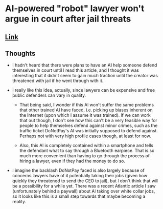# AI-powered "robot" lawyer won't argue in court after jail threats

## [Link](https://www.cbsnews.com/news/robot-lawyer-wont-argue-court-jail-threats-do-not-pay/)

## Thoughts

- I hadn't heard that there were plans to have an AI help someone defend themselves in court until I read this article, and I thought it was interesting that it didn't seem to gain much traction until the creator was threatened with jail if he went through with it.

- I really like this idea, actually, since lawyers can be expensive and free public defenders can vary in quality.

    - That being said, I wonder if this AI won't suffer the same problems that other trained AI have faced, i.e. picking up biases inherent on the Internet (upon which I assume it was trained). If we can work that out though, I don't see how this can't be a very feasible way for people to help themselves defend against minor crimes, such as the traffic ticket DoNotPay's AI was initially supposed to defend against. Perhaps not with very high profile cases though, at least for now. 
    
    - Also, this AI is completely contained within a smartphone and tells the defendant what to say through a Bluetooth earpiece. That is so much more convenient than having to go through the process of hiring a lawyer, even if they had the money to do so.

- I imagine the backlash DoNotPay faced is also largely because of concerns lawyers have of it potentially taking their jobs (given how quickly they threatened to send the CEO to jail), but I don't think that will be a possibility for a while yet. There was a recent Atlantic article I saw (unfortunately behind a paywall) about AI taking over white collar jobs, so it looks like this is a small step towards that maybe becoming a reality. 